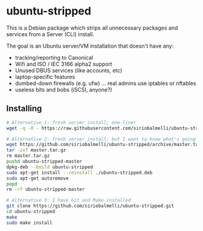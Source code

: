 # ubuntu-stripped

This is a Debian package which strips all unnecessary packages
    and services from a Server (CLI) install.

The goal is an Ubuntu server/VM installation that doesn't have any:

- tracking/reporting to Canonical
- Wifi and ISO / IEC 3166 alpha2 support
- Unused DBUS services (like accounts, etc)
- laptop-specific features
- dumbed-down firewalls (e.g. ufw) ... real admins use iptables or nftables
- useless bits and bobs (iSCSI, anyone?)

## Installing

```bash
# Alternative 1: fresh server install; one-liner
wget -q -O - https://raw.githubusercontent.com/siriobalmelli/ubuntu-stripped/master/install.sh | bash
```

```bash
# Alternative 2: fresh server install; but I want to know what's going on
wget https://github.com/siriobalmelli/ubuntu-stripped/archive/master.tar.gz
tar -zxf master.tar.gz
rm master.tar.gz
pushd ubuntu-stripped-master
dpkg-deb --build ubuntu-stripped
sudo apt-get install --reinstall ./ubuntu-stripped.deb
sudo apt-get autoremove
popd
rm -rf ubuntu-stripped-master
```

```bash
# Alternative 3: I have Git and Make installed
git clone https://github.com/siriobalmelli/ubuntu-stripped.git
cd ubuntu-stripped
make
sudo make install
```
